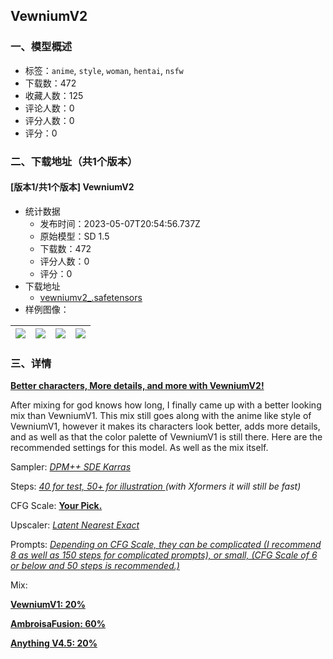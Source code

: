 ## VewniumV2
### 一、模型概述

- 标签：`anime`, `style`, `woman`, `hentai`, `nsfw`
- 下载数：472
- 收藏人数：125
- 评论人数：0
- 评分人数：0
- 评分：0

### 二、下载地址（共1个版本）

#### [版本1/共1个版本] VewniumV2

- 统计数据
  - 发布时间：2023-05-07T20:54:56.737Z
  - 原始模型：SD 1.5
  - 下载数：472
  - 评分人数：0
  - 评分：0
- 下载地址
  - [vewniumv2_.safetensors](https://civitai.com/api/download/models/65109)
- 样例图像：

| <img src="https://image.civitai.com/xG1nkqKTMzGDvpLrqFT7WA/995a003a-1028-4a11-84b9-3c1f9041be25/width=450/720809.jpeg" /> | <img src="https://image.civitai.com/xG1nkqKTMzGDvpLrqFT7WA/86879177-bfdb-4bb2-aa41-5a996138f19f/width=450/720811.jpeg" /> | <img src="https://image.civitai.com/xG1nkqKTMzGDvpLrqFT7WA/f1a0329e-6c72-452c-aa52-c552a80240de/width=450/720812.jpeg" /> | <img src="https://image.civitai.com/xG1nkqKTMzGDvpLrqFT7WA/814f3b65-ee92-4944-a4b4-60609529cc38/width=450/720813.jpeg" /> |
| ---- | ---- | ---- | ---- |


### 三、详情
<p><strong><u>Better characters, More details, and more with VewniumV2!</u></strong></p><p></p><p></p><p></p><p>After mixing for god knows how long, I finally came up with a better looking mix than VewniumV1. This mix still goes along with the anime like style of VewniumV1, however it makes its characters look better, adds more details, and as well as that the color palette of VewniumV1 is still there. Here are the recommended settings for this model. As well as the mix itself.</p><p></p><p>Sampler: <em><u>DPM++ SDE Karras</u></em></p><p>Steps: <em><u>40 for test, 50+ for illustration </u>(with Xformers it will still be fast)</em></p><p>CFG Scale: <strong><u>Your Pick.</u></strong></p><p>Upscaler: <em><u>Latent Nearest Exact</u></em></p><p>Prompts: <em><u>Depending on CFG Scale, they can be complicated (I recommend 8 as well as 150 steps for complicated prompts), or small, (CFG Scale of 6 or below and 50 steps is recommended.)</u></em></p><p>Mix: </p><p><strong><u>VewniumV1: 20%</u></strong></p><p><strong><u>AmbroisaFusion: 60%</u></strong></p><p><strong><u>Anything V4.5: 20%</u></strong></p><p> </p>